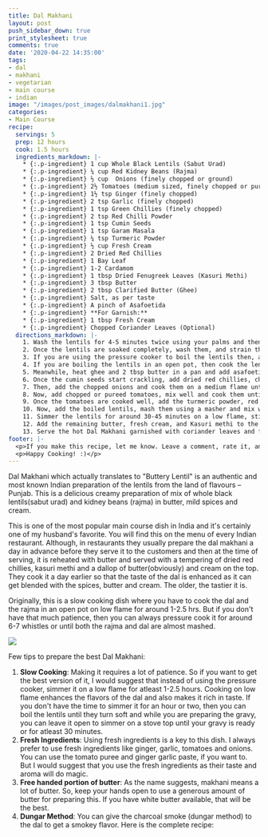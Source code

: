 ```yaml
---
title: Dal Makhani
layout: post
push_sidebar_down: true
print_stylesheet: true
comments: true
date: '2020-04-22 14:35:00'
tags:
- dal
- makhani
- vegetarian
- main course
- indian
image: "/images/post_images/dalmakhani1.jpg"
categories:
- Main Course
recipe:
  servings: 5
  prep: 12 hours
  cook: 1.5 hours
  ingredients_markdown: |-
    * {:.p-ingredient} 1 cup Whole Black Lentils (Sabut Urad)
    * {:.p-ingredient} ¼ cup Red Kidney Beans (Rajma)
    * {:.p-ingredient} ½ cup  Onions (finely chopped or ground)
    * {:.p-ingredient} 2½ Tomatoes (medium sized, finely chopped or pureed)
    * {:.p-ingredient} 1½ tsp Ginger (finely chopped)
    * {:.p-ingredient} 2 tsp Garlic (finely chopped)
    * {:.p-ingredient} 1 tsp Green Chillies (finely chopped)
    * {:.p-ingredient} 2 tsp Red Chilli Powder
    * {:.p-ingredient} 1 tsp Cumin Seeds
    * {:.p-ingredient} 1 tsp Garam Masala
    * {:.p-ingredient} ¼ tsp Turmeric Powder
    * {:.p-ingredient} ½ cup Fresh Cream
    * {:.p-ingredient} 2 Dried Red Chillies
    * {:.p-ingredient} 1 Bay Leaf
    * {:.p-ingredient} 1-2 Cardamom
    * {:.p-ingredient} 1 tbsp Dried Fenugreek Leaves (Kasuri Methi)
    * {:.p-ingredient} 3 tbsp Butter
    * {:.p-ingredient} 2 tbsp Clarified Butter (Ghee)
    * {:.p-ingredient} Salt, as per taste
    * {:.p-ingredient} A pinch of Asafoetida
    * {:.p-ingredient} **For Garnish:**
    * {:.p-ingredient} 1 tbsp Fresh Cream
    * {:.p-ingredient} Chopped Coriander Leaves (Optional)
  directions_markdown: |-
    1. Wash the lentils for 4-5 minutes twice using your palms and then soak them for 10-12 hours or at least overnight. I usually soak them for at least 12 hours.
    2. Once the lentils are soaked completely, wash them, and strain the excess water.
    3. If you are using the pressure cooker to boil the lentils then, add the lentils along with half of the ginger & garlic paste and bay leaf and 4-5 cups water and pressure cook for around 6-7 whistles or until they are almost mashed.
    4. If you are boiling the lentils in an open pot, then cook the lentils with half of the ginger & garlic paste and bay leaf and 4-5 cups of water on a low flame on the stovetop for around 1-2 hours or until the lentils turn soft.
    5. Meanwhile, heat ghee and 2 tbsp butter in a pan and add asafoetida & cumin seeds and let them crackle.
    6. Once the cumin seeds start crackling, add dried red chillies, chopped green chillies, cardamom and remaining ginger garlic paste and cook it for a minute or two.
    7. Then, add the chopped onions and cook them on a medium flame until they turn golden brown in color. Keep stirring it continuously so that it doesn't burn.
    8. Now, add chopped or pureed tomatoes, mix well and cook them until the ghee starts leaving the sides.
    9. Once the tomatoes are cooked well, add the turmeric powder, red chili powder, and garam masala and salt and mix to combine.
    10. Now, add the boiled lentils, mash them using a masher and mix well. Add 1/2 cup water (or as required) and stir well.
    11. Simmer the lentils for around 30-45 minutes on a low flame, stirring occasionally.
    12. Add the remaining butter, fresh cream, and Kasuri methi to the dal & keep it on a medium flame for a few minutes and then turn off the flame.
    13. Serve the hot Dal Makhani garnished with coriander leaves and fresh cream along with Naan, Tandoori Roti or Rice.
footer: |-
  <p>If you make this recipe, let me know. Leave a comment, rate it, and don’t forget to take a picture and tag it @deepikapgoyal on Instagram so I can see what you come up with. Cheers, friends!!</p>
  <p>Happy Cooking! :)</p>
---
```


Dal Makhani which actually translates to "Buttery Lentil" is an authentic and most known Indian preparation of the lentils from the land of flavours – Punjab. This is a delicious creamy preparation of mix of whole black lentils(sabut urad) and kidney beans (rajma) in butter, mild spices and cream. 

This is one of the most popular main course dish in India and it's certainly one of my husband's favorite. You will find this on the menu of every Indian restaurant. Although, in restaurants they usually prepare the dal makhani a day in advance before they serve it to the customers and then at the time of serving, it is reheated with butter and served with a tempering of dried red chillies, kasuri methi and a dallop of butter(obviously) and cream on the top. They cook it a day earlier so that the taste of the dal is enhanced as it can get blended with the spices, butter and cream. The older, the tastier it is. 

Originally, this is a slow cooking dish where you have to cook the dal and the rajma in an open pot on low flame for around 1-2.5 hrs. But if you don't have that much patience, then you can always pressure cook it for around 6-7 whistles or until both the rajma and dal are almost mashed. 

![]({{site.url}}/images/post_images/dalmakhani2.jpg)

Few tips to prepare the best Dal Makhani:
1. **Slow Cooking**: Making it requires a lot of patience. So if you want to get the best version of it, I would suggest that instead of using the pressure cooker, simmer it on a low flame for atleast 1-2.5 hours. Cooking on low flame enhances the flavors of the dal and also makes it rich in taste. If you don't have the time to simmer it for an hour or two, then you can boil the lentils until they turn soft and while you are preparing the gravy, you can leave it open to simmer on a stove top until your gravy is ready or for atleast 30 minutes.
2. **Fresh Ingredients**: Using fresh ingredients is a key to this dish. I always prefer to use fresh ingredients like ginger, garlic, tomatoes and onions. You can use the tomato puree and ginger garlic paste, if you want to. But I would suggest that you use the fresh ingredients as their taste and aroma will do magic.
3. **Free handed portion of butter**: As the name suggests, makhani means a lot of butter. So, keep your hands open to use a generous amount of butter for preparing this. If you have white butter available, that will be the best.
4. **Dungar Method**: You can give the charcoal smoke (dungar method) to the dal to get a smokey flavor.
Here is the complete recipe:
